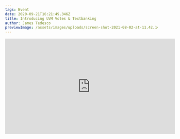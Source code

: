 ```yaml
---
tags: Event
date: 2020-09-21T16:21:49.346Z
title: Introducing UVM Votes & Textbanking
author: James Tedesco
previewImage: /assets/images/uploads/screen-shot-2021-08-02-at-11.42.14-pm.png
---
```

<iframe width="560" height="315" src="https://www.youtube.com/embed/PDm5_dCBacY" title="YouTube video player" frameborder="0" allow="accelerometer; autoplay; clipboard-write; encrypted-media; gyroscope; picture-in-picture" allowfullscreen></iframe>